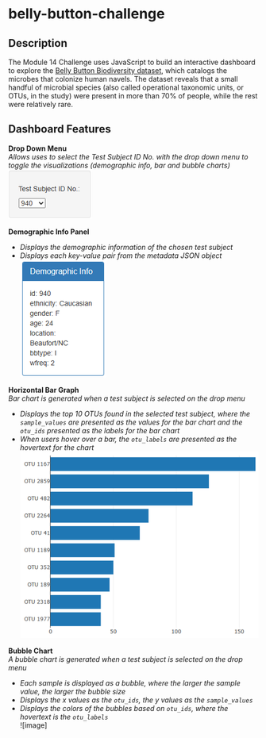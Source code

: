 # belly-button-challenge

## Description
The Module 14 Challenge uses JavaScript to build an interactive dashboard to explore the [Belly Button Biodiversity dataset](http://robdunnlab.com/projects/belly-button-biodiversity/), which catalogs the microbes that colonize human navels. The dataset reveals that a small handful of microbial species (also called operational taxonomic units, or OTUs, in the study) were present in more than 70% of people, while the rest were relatively rare.

## Dashboard Features

**Drop Down Menu**<br>
*Allows uses to select the Test Subject ID No. with the drop down menu to toggle the visualizations (demographic info, bar and bubble charts)* <br>
![image](https://github.com/RachaelCaldwell/belly-button-challenge/blob/main/images/dropdown.png)

**Demographic Info Panel**<br>
* *Displays the demographic information of the chosen test subject*<br>
* *Displays each key-value pair from the metadata JSON object*<br>
![image](https://github.com/RachaelCaldwell/belly-button-challenge/blob/main/images/demo_info.png)

**Horizontal Bar Graph**<br>
*Bar chart is generated when a test subject is selected on the drop menu*<br>
* *Displays the top 10 OTUs found in the selected test subject, where the `sample_values` are presented as the values for the bar chart and the `otu_ids` presented as the labels for the bar chart*<br>
* *When users hover over a bar, the `otu_labels` are presented as the hovertext for the chart*<br>
![image](https://github.com/RachaelCaldwell/belly-button-challenge/blob/main/images/bar_chart.png)

**Bubble Chart**<br>
*A bubble chart is generated when a test subject is selected on the drop menu*<br>
* *Each sample is displayed as a bubble, where the larger the sample value, the larger the bubble size*<br>
* *Displays the x values as the `otu_ids`, the y values as the `sample_values`*<br>
* *Displays the colors of the bubbles based on `otu_ids`, where the hovertext is the `otu_labels`*<br>
![image]
